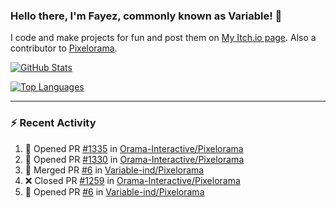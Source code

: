 ### Hello there, I'm Fayez, commonly known as Variable! 👋
I code and make projects for fun and post them on [My Itch.io page](https://variable-industries.itch.io/). Also a contributor to [Pixelorama](https://github.com/Orama-Interactive/Pixelorama).

[![GitHub Stats](https://github-readme-stats.vercel.app/api/?username=Variable-ind&show_icons=true&theme=merko)](https://github.com/anuraghazra/github-readme-stats)

[![Top Languages](https://github-readme-stats.vercel.app/api/top-langs/?username=Variable-ind&layout=compact&theme=merko)](https://github.com/anuraghazra/github-readme-stats)

---

### :zap: Recent Activity

<!--START_SECTION:activity-->
1. 💪 Opened PR [#1335](https://github.com/Orama-Interactive/Pixelorama/pull/1335) in [Orama-Interactive/Pixelorama](https://github.com/Orama-Interactive/Pixelorama)
2. 💪 Opened PR [#1330](https://github.com/Orama-Interactive/Pixelorama/pull/1330) in [Orama-Interactive/Pixelorama](https://github.com/Orama-Interactive/Pixelorama)
3. 🎉 Merged PR [#6](https://github.com/Variable-ind/Pixelorama/pull/6) in [Variable-ind/Pixelorama](https://github.com/Variable-ind/Pixelorama)
4. ❌ Closed PR [#1259](https://github.com/Orama-Interactive/Pixelorama/pull/1259) in [Orama-Interactive/Pixelorama](https://github.com/Orama-Interactive/Pixelorama)
5. 💪 Opened PR [#6](https://github.com/Variable-ind/Pixelorama/pull/6) in [Variable-ind/Pixelorama](https://github.com/Variable-ind/Pixelorama)
<!--END_SECTION:activity-->

<!--
**Variable-ind/Variable-ind** is a ✨ _special_ ✨ repository because its `README.md` (this file) appears on your GitHub profile.

Here are some ideas to get you started:
- 🌱 I’m currently studying at ...
- 🔭 I’m currently working on ...
- 👯 I’m looking to collaborate on ...
- 🤔 I’m looking for help with ...
- 💬 Ask me about ...
- 📫 How to reach me: ...
- ⚡ Fun fact: ...
-->
